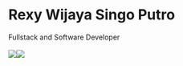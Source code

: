 <style>
  .d-flex{
    display:flex;
  }
</style>
<h1>Rexy Wijaya Singo Putro</h1>
Fullstack and Software Developer
<br>
<br>
<div class="d-flex flex-wrap justify-content-start">
<img src="https://img.shields.io/badge/language-python-green?logo=python&logoColor=green">
<img src="https://img.shields.io/badge/language-php-cc14cc?logo=php&logoColor=cc14cc">
</div>

